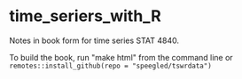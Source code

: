 # time_seriers_with_R
Notes in book form for time series STAT 4840.

To build the book, run "make html" from the command line or `remotes::install_github(repo = "speegled/tswrdata")`
